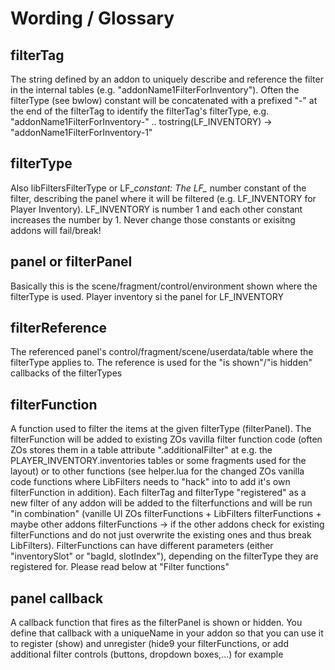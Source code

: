 # Wording / Glossary
## filterTag
The string defined by an addon to uniquely describe and reference the filter in the internal tables
(e.g. "addonName1FilterForInventory"). Often the filterType (see bwlow) constant will be concatenated with a prefixed "-" at the end of the filterTag to identify the filterTag's filterType, e.g. "addonName1FilterForInventory-" .. tostring(LF_INVENTORY) -> "addonName1FilterForInventory-1"
## filterType
Also libFiltersFilterType or LF_*constant: The LF_* number constant of the filter, describing the panel where it will be filtered (e.g. LF_INVENTORY for Player Inventory). LF_INVENTORY is number 1 and each other constant increases the number by 1. Never change those constants or exisitng addons will fail/break!
## panel or filterPanel
Basically this is the scene/fragment/control/environment shown where the filterType is used. Player inventory si the panel for LF_INVENTORY
## filterReference
The referenced panel's control/fragment/scene/userdata/table where the filterType applies to. The reference is used for the "is shown"/"is hidden" callbacks of the filterTypes
## filterFunction
A function used to filter the items at the given filterType (filterPanel). The filterFunction will be added to existing ZOs vavilla filter function code (often ZOs stores them in a table attribute ".additionalFilter" at e.g. the PLAYER_INVENTORY.inventories tables or some fragments used for the layout) or to other functions (see helper.lua for the changed ZOs vanilla code functions where LibFilters needs to "hack" into to add it's own filterFunction in addition). Each filterTag and filterType "registered" as a new filter of any addon will be added to the filterfunctions and will be run "in combination" (vanille UI ZOs filterFunctions + LibFilters filterFunctions + maybe other addons filterFunctions -> if the other addons check for existing filterFunctions and do not just overwrite the existing ones and thus break LibFilters).
FilterFunctions can have different parameters (either "inventorySlot" or "bagId, slotIndex"), depending on the filterType they are registered for. Please read below at "Filter functions"
## panel callback
A callback function that fires as the filterPanel is shown or hidden. You define that callback with a uniqueName in your addon so that you can use it to register (show) and unregister (hide9 your filterFunctions, or add additional filter controls (buttons, dropdown boxes,...) for example
